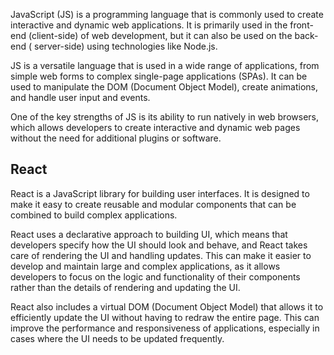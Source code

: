 JavaScript (JS) is a programming language that is commonly used to create interactive and dynamic web applications. It
is primarily used in the front-end (client-side) of web development, but it can also be used on the back-end (
server-side) using technologies like Node.js.

JS is a versatile language that is used in a wide range of applications, from simple web forms to complex single-page
applications (SPAs). It can be used to manipulate the DOM (Document Object Model), create animations, and handle user
input and events.

One of the key strengths of JS is its ability to run natively in web browsers, which allows developers to create
interactive and dynamic web pages without the need for additional plugins or software.

## React

React is a JavaScript library for building user interfaces. It is designed to make it easy to create reusable and
modular components that can be combined to build complex applications.

React uses a declarative approach to building UI, which means that developers specify how the UI should look and behave,
and React takes care of rendering the UI and handling updates. This can make it easier to develop and maintain large and
complex applications, as it allows developers to focus on the logic and functionality of their components rather than
the details of rendering and updating the UI.

React also includes a virtual DOM (Document Object Model) that allows it to efficiently update the UI without having to
redraw the entire page. This can improve the performance and responsiveness of applications, especially in cases where
the UI needs to be updated frequently.

